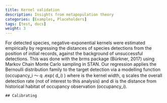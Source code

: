 ```yaml
---
title: Kernel validation
description: Insights from metapopulation theory
categories: [Examples, Placeholders]
tags: [test, docs]
weight: 3
---
```


For detected species, negative-exponential kernels were estimated empirically by regressing the distances of species detections from the position of initial records, against the background of unsuccessful detections. This was done with the brms package (Bürkner, 2017) using Markov Chain Monte Carlo sampling in STAN. Our regression applies the Bernoulli distribution family to the target detection via a modelling function
\(occupancy_i 〜 q .exp( d_i) \) where  is the kernel width, q scales the overall detection rate (not of interest to this analysis) and di is the distance from historical habitat of occupancy observation \(occupancy_i\).

```
## Calibrating

```
